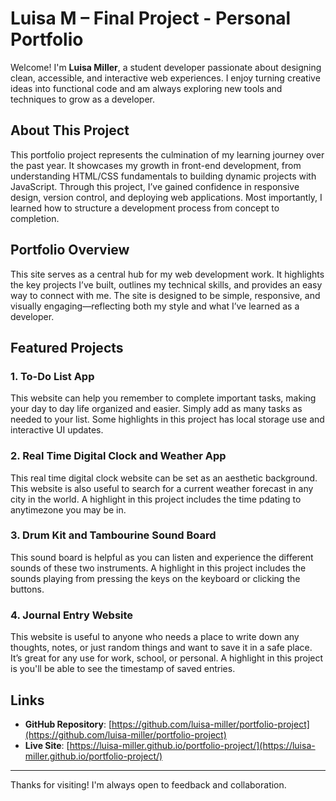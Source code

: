 # Luisa M – Final Project - Personal Portfolio

Welcome! I'm **Luisa Miller**, a student developer passionate about designing clean, accessible, and interactive web experiences. I enjoy turning creative ideas into functional code and am always exploring new tools and techniques to grow as a developer.

## About This Project

This portfolio project represents the culmination of my learning journey over the past year. It showcases my growth in front-end development, from understanding HTML/CSS fundamentals to building dynamic projects with JavaScript. Through this project, I’ve gained confidence in responsive design, version control, and deploying web applications. Most importantly, I learned how to structure a development process from concept to completion.

## Portfolio Overview

This site serves as a central hub for my web development work. It highlights the key projects I’ve built, outlines my technical skills, and provides an easy way to connect with me. The site is designed to be simple, responsive, and visually engaging—reflecting both my style and what I’ve learned as a developer.

## Featured Projects

### 1. **To-Do List App**
This website can help you remember to complete important tasks, making your day to day life organized and easier. Simply add as many tasks as needed to your list. Some highlights in this project has local storage use and interactive UI updates.

### 2. **Real Time Digital Clock and Weather App**
This real time digital clock website can be set as an aesthetic background. This website is also useful to search for a current weather forecast in any city in the world. A highlight in this project includes the time pdating to anytimezone you may be in.

### 3. **Drum Kit and Tambourine Sound Board**
This sound board is helpful as you can listen and experience the different sounds of these two instruments. A highlight in this project includes the sounds playing from pressing the keys on the keyboard or clicking the buttons. 

### 4. **Journal Entry Website**
This website is useful to anyone who needs a place to write down any thoughts, notes, or just random things and want to save it in a safe place. It’s great for any use for work, school, or personal. A highlight in this project is you'll be able to see the timestamp of saved entries. 

## Links

- **GitHub Repository**: [https://github.com/luisa-miller/portfolio-project](https://github.com/luisa-miller/portfolio-project)  
- **Live Site**: [https://luisa-miller.github.io/portfolio-project/](https://luisa-miller.github.io/portfolio-project/)

---

Thanks for visiting! I'm always open to feedback and collaboration.
